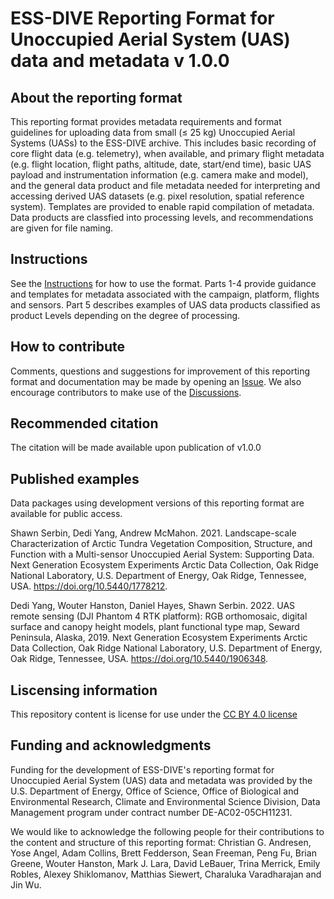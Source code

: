 # ESS-DIVE Reporting Format for Unoccupied Aerial System (UAS) data and metadata v 1.0.0

## About the reporting format
This reporting format provides metadata requirements and format guidelines for uploading data from small (≤ 25 kg) Unoccupied Aerial Systems (UASs) to the ESS-DIVE archive. This includes basic recording of core flight data (e.g. telemetry), when available, and primary flight metadata (e.g. flight location, flight paths, altitude, date, start/end time), basic UAS payload and instrumentation information (e.g. camera make and model), and the general data product and file metadata needed for interpreting and accessing derived UAS datasets (e.g. pixel resolution, spatial reference system). Templates are provided to enable rapid compilation of metadata. Data products are classfied into processing levels, and recommendations are given for file naming. 

## Instructions
See the [Instructions](https://github.com/ess-dive-community/essdive-uas/blob/main/instructions.md) for how to use the format. 
Parts 1-4 provide guidance and templates for metadata associated with the campaign, platform, flights and sensors. Part 5 describes examples of UAS data products classified as product Levels depending on the degree of processing. 

## How to contribute
Comments, questions and suggestions for improvement of this reporting format and documentation may be made by opening an [Issue](https://github.com/ess-dive-community/essdive-uas/issues). We also encourage contributors to make use of the [Discussions](https://github.com/ess-dive-community/essdive-uas/discussions).   

## Recommended citation
The citation will be made available upon publication of v1.0.0

## Published examples
Data packages using development versions of this reporting format are available for public access. 

Shawn Serbin, Dedi Yang, Andrew McMahon. 2021. Landscape-scale Characterization of Arctic Tundra Vegetation Composition, Structure, and Function with a Multi-sensor Unoccupied Aerial System: Supporting Data. Next Generation Ecosystem Experiments Arctic Data Collection, Oak Ridge National Laboratory, U.S. Department of Energy, Oak Ridge, Tennessee, USA. https://doi.org/10.5440/1778212.

Dedi Yang, Wouter Hanston, Daniel Hayes, Shawn Serbin. 2022. UAS remote sensing (DJI Phantom 4 RTK platform): RGB orthomosaic, digital surface and canopy height models, plant functional type map, Seward Peninsula, Alaska, 2019. Next Generation Ecosystem Experiments Arctic Data Collection, Oak Ridge National Laboratory, U.S. Department of Energy, Oak Ridge, Tennessee, USA. https://doi.org/10.5440/1906348.

## Liscensing information
This repository content is license for use under the [CC BY 4.0 license](https://creativecommons.org/licenses/by/4.0/)

## Funding and acknowledgments
Funding for the development of ESS-DIVE's reporting format for Unoccupied Aerial System (UAS) data and metadata was provided by the U.S. Department of Energy, Office of Science, Office of Biological and Environmental Research, Climate and Environmental Science Division, Data Management program under contract number DE-AC02-05CH11231.

We would like to acknowledge the following people for their contributions to the content and structure of this reporting format: Christian G. Andresen, Yose Angel, Adam Collins, Brett Fedderson, Sean Freeman, Peng Fu, Brian Greene, Wouter Hanston, Mark J. Lara, David LeBauer, Trina Merrick, Emily Robles, Alexey Shiklomanov, Matthias Siewert, Charaluka Varadharajan and Jin Wu.

